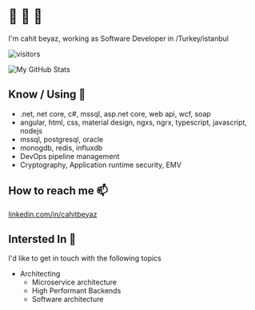 <!--
**cahitbeyaz/cahitbeyaz** is a ✨ _special_ ✨ repository because its `README.md` (this file) appears on your GitHub profile.

Here are some ideas to get you started:

- 🔭 I’m currently working on ...
- 🌱 I’m currently learning ...
- 👯 I’m looking to collaborate on ...
- 🤔 I’m looking for help with ...
- 💬 Ask me about ...
- 📫 How to reach me: ...
- 😄 Pronouns: ...
- ⚡ Fun fact: ...
-->



# 👋 👋 👋

I'm cahit beyaz, working as Software Developer in /Turkey/istanbul 

![visitors](https://img.shields.io/badge/dynamic/json?color=informational&label=visitor%20count&query=value&url=https%3A%2F%2Fapi.countapi.xyz%2Fhit%2Fcahitbeyaz%2Fgithubreadme)

![My GitHub Stats](https://github-readme-stats.vercel.app/api?username=cahitbeyaz&show_icons=true)

## Know / Using 🧠
- .net, net core, c\#, mssql, asp.net core, web api, wcf, soap
- angular, html, css, material design, ngxs, ngrx, typescript, javascript, nodejs
- mssql, postgresql, oracle
- monogdb, redis, influxdb
- DevOps pipeline management
- Cryptography, Application runtime security, EMV

## How to reach me 📫

[linkedin.com/in/cahitbeyaz](https://www.linkedin.com/in/cahitbeyaz/)

## Intersted In 💬

I'd like to get in touch with the following topics

- Architecting
  - Microservice architecture
  - High Performant Backends
  - Software architecture
